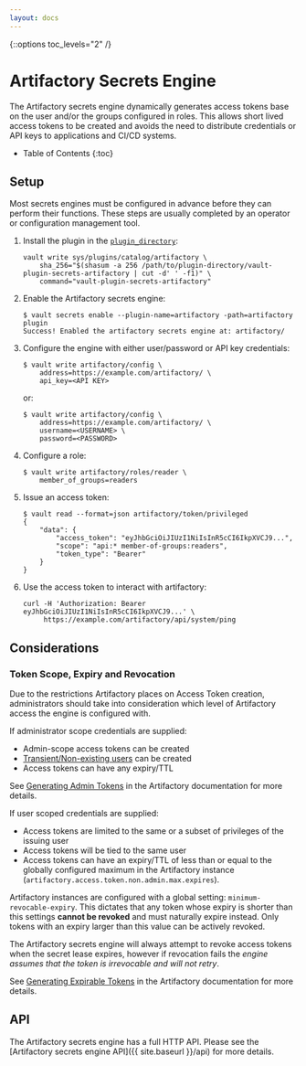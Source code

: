 ```yaml
---
layout: docs
---
```


{::options toc_levels="2" /}

# Artifactory Secrets Engine

The Artifactory secrets engine dynamically generates access tokens base on the
user and/or the groups configured in roles.
This allows short lived access tokens to be created and avoids the need to
distribute credentials or API keys to applications and CI/CD systems.

* Table of Contents
{:toc}

## Setup

Most secrets engines must be configured in advance before they can perform
their functions. These steps are usually completed by an operator or
configuration management tool.

 1. Install the plugin in the [`plugin_directory`](https://www.vaultproject.io/docs/configuration/index.html#plugin_directory):

    ```
    vault write sys/plugins/catalog/artifactory \
        sha_256="$(shasum -a 256 /path/to/plugin-directory/vault-plugin-secrets-artifactory | cut -d' ' -f1)" \
        command="vault-plugin-secrets-artifactory"
    ```

 1. Enable the Artifactory secrets engine:

    ```
    $ vault secrets enable --plugin-name=artifactory -path=artifactory plugin
    Success! Enabled the artifactory secrets engine at: artifactory/
    ```

 1. Configure the engine with either user/password or API key credentials:

    ```
    $ vault write artifactory/config \
        address=https://example.com/artifactory/ \
        api_key=<API KEY>
    ```

    or:

    ```
    $ vault write artifactory/config \
        address=https://example.com/artifactory/ \
        username=<USERNAME> \
        password=<PASSWORD>
    ```

 1. Configure a role:

    ```
    $ vault write artifactory/roles/reader \
        member_of_groups=readers
    ```

 1. Issue an access token:

    ```
    $ vault read --format=json artifactory/token/privileged
    {
        "data": {
            "access_token": "eyJhbGciOiJIUzI1NiIsInR5cCI6IkpXVCJ9...",
            "scope": "api:* member-of-groups:readers",
            "token_type": "Bearer"
        }
    }
    ```

 1. Use the access token to interact with artifactory:

    ```
    curl -H 'Authorization: Bearer eyJhbGciOiJIUzI1NiIsInR5cCI6IkpXVCJ9...' \
         https://example.com/artifactory/api/system/ping
    ```

## Considerations

### Token Scope, Expiry and Revocation

Due to the restrictions Artifactory places on Access Token creation,
administrators should take into consideration which level of Artifactory access
the engine is configured with.

If administrator scope credentials are supplied:

 * Admin-scope access tokens can be created
 * [Transient/Non-existing users][non-existing-users] can be created
 * Access tokens can have any expiry/TTL

See [Generating Admin Tokens][generating-admin-tokens] in the Artifactory documentation for more details.

If user scoped credentials are supplied:

 * Access tokens are limited to the same or a subset of privileges of the issuing user
 * Access tokens will be tied to the same user
 * Access tokens can have an expiry/TTL of less than or equal to the globally configured maximum in the Artifactory instance (`artifactory.access.token.non.admin.max.expires`).

Artifactory instances are configured with a global setting: `minimum-revocable-expiry`.
This dictates that any token whose expiry is shorter than this settings **cannot be revoked** and must naturally expire instead.
Only tokens with an expiry larger than this value can be actively revoked.

The Artifactory secrets engine will always attempt to revoke access tokens when
the secret lease expires, however if revocation fails the *engine assumes that
the token is irrevocable and will not retry*.

See [Generating Expirable Tokens][generating-expirable-tokens] in the Artifactory documentation for more details.

## API

The Artifactory secrets engine has a full HTTP API.
Please see the [Artifactory secrets engine API]({{ site.baseurl }}/api) for more details.

[generating-expirable-tokens]: https://www.jfrog.com/confluence/display/ACC/Access+Tokens#AccessTokens-GeneratingExpirableTokens
[generating-admin-tokens]: https://www.jfrog.com/confluence/display/ACC/Access+Tokens#AccessTokens-GeneratingAdminTokens
[non-existing-users]: https://www.jfrog.com/confluence/display/ACC/Access+Tokens#AccessTokens-SupportAuthenticationforNon-ExistingUsers
